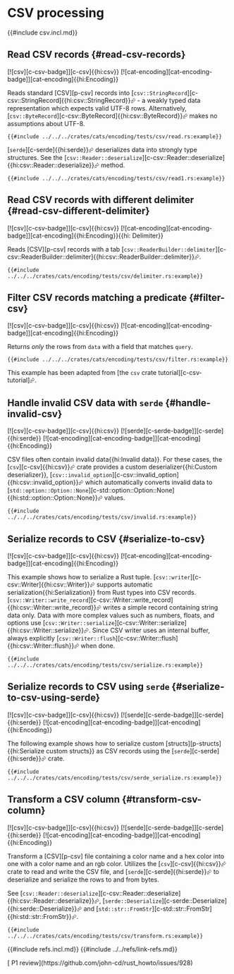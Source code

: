 # CSV processing

{{#include csv.incl.md}}

## Read CSV records {#read-csv-records}

[![csv][c-csv-badge]][c-csv]{{hi:csv}} [![cat-encoding][cat-encoding-badge]][cat-encoding]{{hi:Encoding}}

Reads standard [CSV][p-csv] records into [`csv::StringRecord`][c-csv::StringRecord]{{hi:csv::StringRecord}}⮳ - a weakly typed data representation which expects valid UTF-8 rows. Alternatively,
[`csv::ByteRecord`][c-csv::ByteRecord]{{hi:csv::ByteRecord}}⮳ makes no assumptions about UTF-8.

```rust,editable
{{#include ../../../crates/cats/encoding/tests/csv/read.rs:example}}
```

[`serde`][c-serde]{{hi:serde}}⮳ deserializes data into strongly type structures. See the [`csv::Reader::deserialize`][c-csv::Reader::deserialize]{{hi:csv::Reader::deserialize}}⮳ method.

```rust,editable
{{#include ../../../crates/cats/encoding/tests/csv/read1.rs:example}}
```

## Read CSV records with different delimiter {#read-csv-different-delimiter}

[![csv][c-csv-badge]][c-csv]{{hi:csv}} [![cat-encoding][cat-encoding-badge]][cat-encoding]{{hi:Encoding}}{{hi: Delimiter}}

Reads [CSV][p-csv] records with a tab [`csv::ReaderBuilder::delimiter`][c-csv::ReaderBuilder::delimiter]{{hi:csv::ReaderBuilder::delimiter}}⮳.

```rust,editable
{{#include ../../../crates/cats/encoding/tests/csv/delimiter.rs:example}}
```

## Filter CSV records matching a predicate {#filter-csv}

[![csv][c-csv-badge]][c-csv]{{hi:csv}} [![cat-encoding][cat-encoding-badge]][cat-encoding]{{hi:Encoding}}

Returns _only_ the rows from `data` with a field that matches `query`.

```rust,editable
{{#include ../../../crates/cats/encoding/tests/csv/filter.rs:example}}
```

This example has been adapted from [the `csv` crate tutorial][c-csv-tutorial]⮳.

## Handle invalid CSV data with `serde` {#handle-invalid-csv}

[![csv][c-csv-badge]][c-csv]{{hi:csv}} [![serde][c-serde-badge]][c-serde]{{hi:serde}} [![cat-encoding][cat-encoding-badge]][cat-encoding]{{hi:Encoding}}

CSV files often contain invalid data{{hi:Invalid data}}. For these cases, the [`csv`][c-csv]{{hi:csv}}⮳ crate provides a custom deserializer{{hi:Custom deserializer}}, [`csv::invalid_option`][c-csv::invalid_option]{{hi:csv::invalid_option}}⮳ which automatically converts invalid data to [`std::option::Option::None`][c-std::option::Option::None]{{hi:std::option::Option::None}}⮳ values.

```rust,editable
{{#include ../../../crates/cats/encoding/tests/csv/invalid.rs:example}}
```

## Serialize records to CSV {#serialize-to-csv}

[![csv][c-csv-badge]][c-csv]{{hi:csv}} [![cat-encoding][cat-encoding-badge]][cat-encoding]{{hi:Encoding}}

This example shows how to serialize a Rust tuple. [`csv::writer`][c-csv::Writer]{{hi:csv::Writer}}⮳ supports automatic serialization{{hi:Serialization}} from Rust types into CSV records. [`csv::Writer::write_record`][c-csv::Writer::write_record]{{hi:csv::Writer::write_record}}⮳ writes a simple record containing string data only. Data with more complex values such as numbers, floats, and options use [`csv::Writer::serialize`][c-csv::Writer::serialize]{{hi:csv::Writer::serialize}}⮳. Since CSV writer uses an internal buffer, always explicitly [`csv::Writer::flush`][c-csv::Writer::flush]{{hi:csv::Writer::flush}}⮳ when done.

```rust,editable
{{#include ../../../crates/cats/encoding/tests/csv/serialize.rs:example}}
```

## Serialize records to CSV using `serde` {#serialize-to-csv-using-serde}

[![csv][c-csv-badge]][c-csv]{{hi:csv}} [![serde][c-serde-badge]][c-serde]{{hi:serde}} [![cat-encoding][cat-encoding-badge]][cat-encoding]{{hi:Encoding}}

The following example shows how to serialize custom [structs][p-structs]{{hi:Serialize custom structs}} as CSV records using the [`serde`][c-serde]{{hi:serde}}⮳ crate.

```rust,editable
{{#include ../../../crates/cats/encoding/tests/csv/serde_serialize.rs:example}}
```

## Transform a CSV column {#transform-csv-column}

[![csv][c-csv-badge]][c-csv]{{hi:csv}} [![serde][c-serde-badge]][c-serde]{{hi:serde}} [![cat-encoding][cat-encoding-badge]][cat-encoding]{{hi:Encoding}}

Transform a [CSV][p-csv] file containing a color name and a hex color into one with a color name and an rgb color. Utilizes the [`csv`][c-csv]{{hi:csv}}⮳ crate to read and write the CSV file, and [`serde`][c-serde]{{hi:serde}}⮳ to deserialize and serialize the rows to and from bytes.

See [`csv::Reader::deserialize`][c-csv::Reader::deserialize]{{hi:csv::Reader::deserialize}}⮳, [`serde::Deserialize`][c-serde::Deserialize]{{hi:serde::Deserialize}}⮳ and [`std::str::FromStr`][c-std::str::FromStr]{{hi:std::str::FromStr}}⮳.

```rust,editable
{{#include ../../../crates/cats/encoding/tests/csv/transform.rs:example}}
```

{{#include refs.incl.md}}
{{#include ../../refs/link-refs.md}}

<div class="hidden">
[ P1 review](https://github.com/john-cd/rust_howto/issues/928)
</div>
